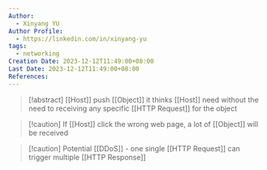 ```yaml
---
Author:
  - Xinyang YU
Author Profile:
  - https://linkedin.com/in/xinyang-yu
tags:
  - networking
Creation Date: 2023-12-12T11:49:00+08:00
Last Date: 2023-12-12T11:49:00+08:00
References:
---
```

>[!abstract] [[Host]] push [[Object]] it thinks [[Host]] need without the need to receiving any specific [[HTTP Request]] for the object

>[!caution] If [[Host]] click the wrong web page, a lot of [[Object]] will be received

>[!caution] Potential [[DDoS]] - one single [[HTTP Request]] can trigger multiple [[HTTP Response]]